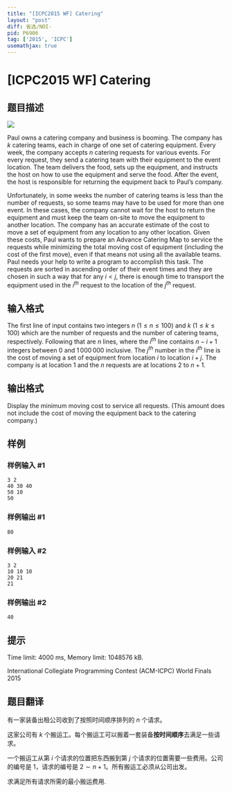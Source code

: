 ```yaml
---
title: "[ICPC2015 WF] Catering"
layout: "post"
diff: 省选/NOI-
pid: P6906
tag: ['2015', 'ICPC']
usemathjax: true
---
```


# [ICPC2015 WF] Catering
## 题目描述

 ![](https://vj.z180.cn/c3c77c406a120e9e6c632a7a3d0cfeac?v=1603344926)  

Paul owns a catering company and business is booming. The company has $k$ catering teams, each in charge of one set of catering equipment. Every week, the company accepts $n$ catering requests for various events. For every request, they send a catering team with their equipment to the event location. The team delivers the food, sets up the equipment, and instructs the host on how to use the equipment and serve the food. After the event, the host is responsible for returning the equipment back to Paul’s company. 

Unfortunately, in some weeks the number of catering teams is less than the number of requests, so some teams may have to be used for more than one event. In these cases, the company cannot wait for the host to return the equipment and must keep the team on-site to move the equipment to another location. The company has an accurate estimate of the cost to move a set of equipment from any location to any other location. Given these costs, Paul wants to prepare an Advance Catering Map to service the requests while minimizing the total moving cost of equipment (including the cost of the first move), even if that means not using all the available teams. Paul needs your help to write a program to accomplish this task. The requests are sorted in ascending order of their event times and they are chosen in such a way that for any $i < j$, there is enough time to transport the equipment used in the $i^{th}$ request to the location of the $j^{th}$ request.
## 输入格式

The first line of input contains two integers $n$ ($1 \le n \le 100$) and $k$ ($1 \le k \le 100$) which are the number of requests and the number of catering teams, respectively. Following that are $n$ lines, where the $i^{th}$ line contains $n-i+1$ integers between $0$ and $1\, 000\, 000$ inclusive. The $j^{th}$ number in the $i^{th}$ line is the cost of moving a set of equipment from location $i$ to location $i+j$. The company is at location $1$ and the $n$ requests are at locations $2$ to $n+1$.
## 输出格式

Display the minimum moving cost to service all requests. (This amount does not include the cost of moving the equipment back to the catering company.)
## 样例

### 样例输入 #1
```
3 2
40 30 40
50 10
50

```
### 样例输出 #1
```
80

```
### 样例输入 #2
```
3 2
10 10 10
20 21
21

```
### 样例输出 #2
```
40

```
## 提示

Time limit: 4000 ms, Memory limit: 1048576 kB. 

 International Collegiate Programming Contest (ACM-ICPC) World Finals 2015
## 题目翻译

有一家装备出租公司收到了按照时间顺序排列的 $n$ 个请求。

这家公司有 $k$ 个搬运工。每个搬运工可以搬着一套装备**按时间顺序**去满足一些请求。

一个搬运工从第 $i$ 个请求的位置把东西搬到第 $j$ 个请求的位置需要一些费用。公司的编号是 1，请求的编号是 $2\sim n+1$。所有搬运工必须从公司出发。

求满足所有请求所需的最小搬运费用.
